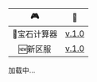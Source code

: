 <!-- 载入 footer 样式 -->
<link rel="stylesheet" href="/footer.css" />
<!-- 载入 footer 样式 -->

|🎮|🔗|
|:---:|:---:|
|💎宝石计算器|[v.1.0](https://gmp777.github.io/q/bsjs.html)|
|🆕新区服|[v.1.0](https://gmp777.github.io/q/new.html)|

  <!-- Footer -->
  <div class="footer-wrapper">
    <footer id="footer-container">加载中...</footer>
  </div>
  <script src="/load-footer.js"></script>
<!-- footer -->
